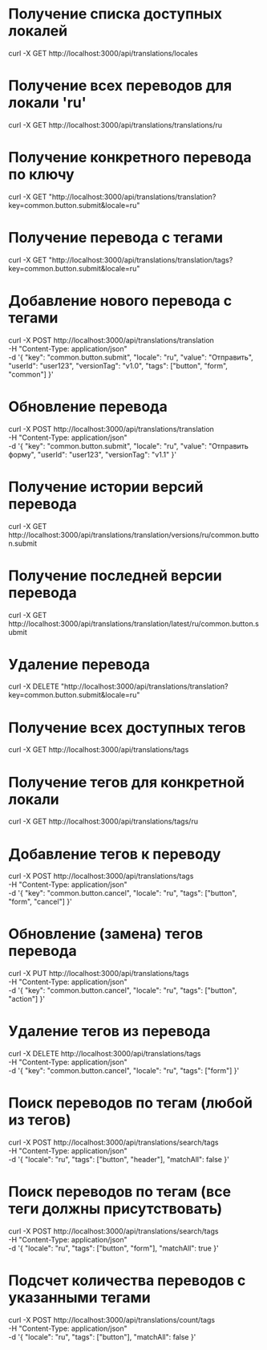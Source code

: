 # Получение списка доступных локалей

curl -X GET http://localhost:3000/api/translations/locales

# Получение всех переводов для локали 'ru'

curl -X GET http://localhost:3000/api/translations/translations/ru

# Получение конкретного перевода по ключу

curl -X GET "http://localhost:3000/api/translations/translation?key=common.button.submit&locale=ru"

# Получение перевода с тегами

curl -X GET "http://localhost:3000/api/translations/translation/tags?key=common.button.submit&locale=ru"

# Добавление нового перевода с тегами

curl -X POST http://localhost:3000/api/translations/translation \
 -H "Content-Type: application/json" \
 -d '{
"key": "common.button.submit",
"locale": "ru",
"value": "Отправить",
"userId": "user123",
"versionTag": "v1.0",
"tags": ["button", "form", "common"]
}'

# Обновление перевода

curl -X POST http://localhost:3000/api/translations/translation \
 -H "Content-Type: application/json" \
 -d '{
"key": "common.button.submit",
"locale": "ru",
"value": "Отправить форму",
"userId": "user123",
"versionTag": "v1.1"
}'

# Получение истории версий перевода

curl -X GET http://localhost:3000/api/translations/translation/versions/ru/common.button.submit

# Получение последней версии перевода

curl -X GET http://localhost:3000/api/translations/translation/latest/ru/common.button.submit

# Удаление перевода

curl -X DELETE "http://localhost:3000/api/translations/translation?key=common.button.submit&locale=ru"

# Получение всех доступных тегов

curl -X GET http://localhost:3000/api/translations/tags

# Получение тегов для конкретной локали

curl -X GET http://localhost:3000/api/translations/tags/ru

# Добавление тегов к переводу

curl -X POST http://localhost:3000/api/translations/tags \
 -H "Content-Type: application/json" \
 -d '{
"key": "common.button.cancel",
"locale": "ru",
"tags": ["button", "form", "cancel"]
}'

# Обновление (замена) тегов перевода

curl -X PUT http://localhost:3000/api/translations/tags \
 -H "Content-Type: application/json" \
 -d '{
"key": "common.button.cancel",
"locale": "ru",
"tags": ["button", "action"]
}'

# Удаление тегов из перевода

curl -X DELETE http://localhost:3000/api/translations/tags \
 -H "Content-Type: application/json" \
 -d '{
"key": "common.button.cancel",
"locale": "ru",
"tags": ["form"]
}'

# Поиск переводов по тегам (любой из тегов)

curl -X POST http://localhost:3000/api/translations/search/tags \
 -H "Content-Type: application/json" \
 -d '{
"locale": "ru",
"tags": ["button", "header"],
"matchAll": false
}'

# Поиск переводов по тегам (все теги должны присутствовать)

curl -X POST http://localhost:3000/api/translations/search/tags \
 -H "Content-Type: application/json" \
 -d '{
"locale": "ru",
"tags": ["button", "form"],
"matchAll": true
}'

# Подсчет количества переводов с указанными тегами

curl -X POST http://localhost:3000/api/translations/count/tags \
 -H "Content-Type: application/json" \
 -d '{
"locale": "ru",
"tags": ["button"],
"matchAll": false
}'
